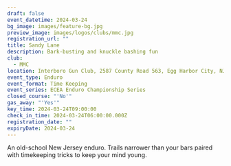```yaml
---
draft: false
event_datetime: 2024-03-24
bg_image: images/feature-bg.jpg
preview_image: images/logos/clubs/mmc.jpg
registration_url: ""
title: Sandy Lane
description: Bark-busting and knuckle bashing fun
club:
  - MMC
location: Interboro Gun Club, 2587 County Road 563, Egg Harbor City, NJ
event_type: Enduro
event_format: Time Keeping
event_series: ECEA Enduro Championship Series
closed_course: "'No'"
gas_away: "'Yes'"
key_time: 2024-03-24T09:00:00
check_in_time: 2024-03-24T06:00:00.000Z
registration_date: ""
expiryDate: 2024-03-24
---
```



An old-school New Jersey enduro. Trails narrower than your bars paired with timekeeping tricks to keep your mind young.


